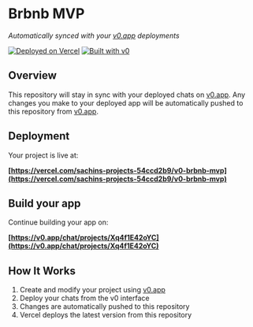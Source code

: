 # Brbnb MVP

*Automatically synced with your [v0.app](https://v0.app) deployments*

[![Deployed on Vercel](https://img.shields.io/badge/Deployed%20on-Vercel-black?style=for-the-badge&logo=vercel)](https://vercel.com/sachins-projects-54ccd2b9/v0-brbnb-mvp)
[![Built with v0](https://img.shields.io/badge/Built%20with-v0.app-black?style=for-the-badge)](https://v0.app/chat/projects/Xq4f1E42oYC)

## Overview

This repository will stay in sync with your deployed chats on [v0.app](https://v0.app).
Any changes you make to your deployed app will be automatically pushed to this repository from [v0.app](https://v0.app).

## Deployment

Your project is live at:

**[https://vercel.com/sachins-projects-54ccd2b9/v0-brbnb-mvp](https://vercel.com/sachins-projects-54ccd2b9/v0-brbnb-mvp)**

## Build your app

Continue building your app on:

**[https://v0.app/chat/projects/Xq4f1E42oYC](https://v0.app/chat/projects/Xq4f1E42oYC)**

## How It Works

1. Create and modify your project using [v0.app](https://v0.app)
2. Deploy your chats from the v0 interface
3. Changes are automatically pushed to this repository
4. Vercel deploys the latest version from this repository